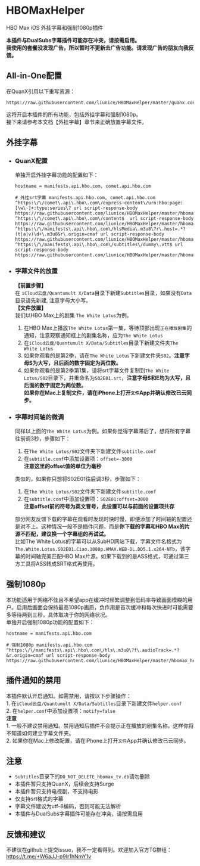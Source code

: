 # HBOMaxHelper

HBO Max iOS 外挂字幕和强制1080p插件

**本插件与DualSubs字幕插件可能存在冲突，请按需启用。**  
**我使用的套餐没发现广告，所以暂时不更新去广告功能。请发现广告的朋友向我反馈。**

## All-in-One配置

在QuanX引用以下重写资源：
```
https://raw.githubusercontent.com/liunice/HBOMaxHelper/master/quanx.conf
```
这将开启本插件的所有功能，包括外挂字幕和强制1080p。  
接下来请参考本文档【外挂字幕】章节来正确放置字幕文件。

## 外挂字幕

- ### QuanX配置
  单独开启外挂字幕功能的配置如下：
  ```
  hostname = manifests.api.hbo.com, comet.api.hbo.com

  # 外挂srt字幕 manifests.api.hbo.com, comet.api.hbo.com
  ^https:\/\/comet\.api\.hbo\.com\/express-content\/urn:hbo:page:[\w\-]+:type:series\? url script-response-body https://raw.githubusercontent.com/liunice/HBOMaxHelper/master/hbomax_helper.js
  ^https:\/\/comet\.api\.hbo\.com\/content$  url script-response-body https://raw.githubusercontent.com/liunice/HBOMaxHelper/master/hbomax_helper.js
  ^https:\/\/manifests\.api\.hbo\.com\/hlsMedia\.m3u8\?r\.host=.*?(t|a|v)\d+\.m3u8&r\.origin=cmaf url script-response-body https://raw.githubusercontent.com/liunice/HBOMaxHelper/master/hbomax_helper.js
  ^https:\/\/manifests\.api\.hbo\.com\/subtitles\/dummy\.vtt$ url script-response-body https://raw.githubusercontent.com/liunice/HBOMaxHelper/master/hbomax_helper.js
  ```

- ### 字幕文件的放置
  **【前置步骤】**  
  在 ``iCloud云盘/Quantumult X/Data``目录下新建``Subtitles``目录，如果没有``Data``目录请先新建, 注意字母大小写。  
  **【文件放置】**  
  我们以HBO Max上的剧集 ``The White Lotus``为例。  
  1. 在HBO Max上播放``The White Lotus``第一集，等待顶部出现``正在播放剧集``的通知，注意观察通知框上的剧集名称，应为``The White Lotus``
  2. 在``iCloud云盘/Quantumult X/Data/Subtitles``目录下新建文件夹``The White Lotus``
  3. 如果你观看的是第2季，请在``The White Lotus``下新建文件夹``S02``。**注意字母S为大写，且后面的数字固定为两位数。**
  4. 如果你观看的是第2季第1集，请将srt字幕文件复制到``The White Lotus/S02``目录下，并重命名为``S02E01.srt``，**注意字母S和E均为大写，且后面的数字固定为两位数。**  
  **如果你在Mac上复制文件，请在iPhone上打开``文件``App并确认修改已云同步。**

- ### 字幕时间轴的微调
  同样以上面的``The White Lotus``为例。如果你觉得字幕滞后了，想将所有字幕往前调3秒，步骤如下：  
  1. 在``The White Lotus/S02``文件夹下新建文件``subtitle.conf``
  2. 在``subtitle.conf``中添加设置项：``offset=-3000``  
     **注意这里的offset值的单位为毫秒**

  类似的，如果你只想将S02E01往后调3秒，步骤如下：
  1. 在``The White Lotus/S02``文件夹下新建文件``subtitle.conf``
  2. 在``subtitle.conf``中添加设置项：``S02E01:offset=3000``  
     **注意offset前的符号为英文冒号，此设置可以与前面的设置项共存**
  
  部分网友反馈下载的字幕在观看时发现时快时慢，即便添加了时间轴的配置还是对不上。这种情况一般不是插件问题，而是**你下载的字幕和HBO Max的片源不匹配，建议换一个字幕组的再试试。**  
  比如The White Lotus的字幕可以从SubHD网站下载，字幕文件名格式为``The.White.Lotus.S02E01.Ciao.1080p.HMAX.WEB-DL.DD5.1.x264-NTb``，该字幕的时间轴完美匹配HBO Max片源。如果下载到的是ASS格式，可通过第三方工具将ASS转成SRT格式再使用。

## 强制1080p

本功能适用于网络不佳且不希望app在缓冲时频繁调整到低码率导致画面模糊的用户。启用后画面会保持最高1080p画质，负作用是首次缓冲和每次快进时可能需要多等待两到三秒，具体取决于你的网络状况。  
单独开启强制1080p功能的配置如下：
```
hostname = manifests.api.hbo.com

# 强制1080p manifests.api.hbo.com
^https:\/\/manifests\.api\.hbo\.com\/hls\.m3u8\?f\.audioTrack=.*?&r.origin=cmaf url script-response-body https://raw.githubusercontent.com/liunice/HBOMaxHelper/master/hbomax_helper.js
```

## 插件通知的禁用

本插件默认开启通知。如需禁用，请按以下步骤操作：  
    1. 在``iCloud云盘/Quantumult X/Data/Subtitles``目录下新建文件``helper.conf``  
    2. 在``helper.conf``中添加设置项：``notify=false``  
**注意**  
    1. 一般不建议禁用通知。禁用通知后插件不会提示正在播放的剧集名称，这样你将不知道如何建立字幕文件夹。  
    2. 如果你在Mac上修改配置，请在iPhone上打开``文件``App并确认修改已云同步。

## 注意

- ``Subtitles``目录下的``DO_NOT_DELETE_hbomax_tv.db``请勿删除
- 本插件暂只支持QuanX，后续会支持Surge
- 本插件暂只支持电视剧，不支持电影
- 仅支持srt格式的字幕
- 字幕文件建议为utf-8编码，否则可能无法解析
- 本插件与DualSubs字幕插件可能存在冲突，请按需启用

## 反馈和建议

不建议在github上提交issue，我不一定看得到。欢迎加入官方TG群组：https://t.me/+W6aJJ-p9Ir1hNmY1v
